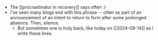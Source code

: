 - The [[procrastinator in recovery]] says often :)
- I've seen many blogs end with this phrase -- often as part of an announcement of an intent to return to form after some prolonged absence. Then, silence.
  - But sometimes one is truly back, like today on [[2024-09-14]] as I write these lines.

